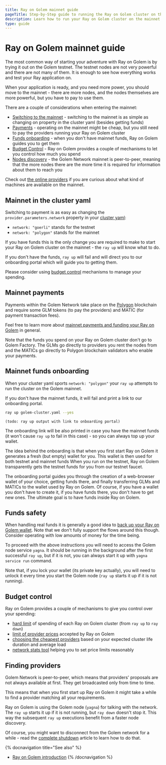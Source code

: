```yaml
---
title: Ray on Golem mainnet guide 
pageTitle: Step-by-Step guide to running the Ray on Golem cluster on the mainnet 
description: Learn how to run your Ray on Golem cluster on the mainnet 
type: guide 
---
```


# Ray on Golem mainnet guide

The most common way of starting your adventure with Ray on Golem is by trying it out on the Golem testnet.
The testnet nodes are not very powerful and there are not many of them. 
It is enough to see how everything works and test your Ray application on.

When your application is ready, and you need more power, you should move to the mainnet - there are more nodes, and the nodes themselves are more powerful, but you have to pay to use them.

There are a couple of considerations when entering the mainnet:
- [Switching to the mainnet](#switching-to-the-mainnet) - switching to the mainnet is as simple as changing on property in the cluster yaml (besides getting funds)
- [Payments](#mainnet-payments) - operating on the mainnet might be cheap, but you still need to pay the providers running your Ray on Golem cluster
- [Funds onboarding](#mainnet-funds-onboarding) - when you don't have mainnet funds, Ray on Golem guides you to get them
- [Budget Control](#budget-control) - Ray on Golem provides a couple of mechanisms to let you control how much you spend
- [Nodes discovery](#finding-providers) - the Golem Network mainnet is peer-to-peer, meaning that the more nodes there are the more time it is required for information about them to reach you


Check out [the online providers](https://stats.golem.network/network/providers/online) if you are curious about what kind of machines are available on the mainnet.


## Mainnet in the cluster yaml

Switching to payment is as easy as changing the `provider.parameters.network` property in your [cluster yaml](/docs/creators/ray/cluster-yaml):
- `network: "goerli"` stands for the testnet
- `network: "polygon"` stands for the mainnet

If you have funds this is the only change you are required to make to start your Ray on Golem cluster on the mainnet - the `ray up` will know what to do.

If you don't have the funds, `ray up` will fail and will direct you to our onboarding portal which will guide you to getting them.

Please consider using [budget control](#budget-control) mechanisms to manage your spending.

## Mainnet payments

Payments within the Golem Network take place on the [Polygon](https://polygon.technology) blockchain and require some GLM tokens (to pay the providers) and MATIC (for payment transaction fees).

Feel free to learn more about [mainnet payments and funding your Ray on Golem](/docs/creators/javascript/guides/switching-to-mainnet) in general.

Note that the funds you spend on your Ray on Golem cluster don't go to Golem Factory. The GLMs go directly to providers you rent the nodes from and the MATICs go directly to Polygon blockchain validators who enable your payments.

## Mainnet funds onboarding

When your cluster yaml sports `network: "polygon"` your `ray up` attempts to run the cluster on the Golem mainnet.

If you don't have the mainnet funds, it will fail and print a link to our onboarding portal.

```bash
ray up golem-cluster.yaml --yes
```
```
(todo: ray up output with link to onboarding portal)
```

The onboarding link will be also printed in case you have the mainnet funds (it won't cause `ray up` to fail in this case) - so you can always top up your wallet.

The idea behind the onboarding is that when you first start Ray on Golem it generates a fresh (but empty) wallet for you. 
This wallet is then used for both testnet and mainnet funds
When you run on the testnet, Ray on Golem transparently gets the testnet funds for you from our testnet faucet.

The onboarding portal guides you through the creation of a web-browser wallet of your choice, getting funds there, and finally transferring GLMs and MATICs to the wallet used by Ray on Golem.
Of course, if you have a wallet you don't have to create it, if you have funds there, you don't have to get new ones. 
The ultimate goal is to have funds inside Ray on Golem.

## Funds safety

When handling real funds it is generally a good idea to [back up your Ray on Golem wallet](/docs/providers/wallet/backup). 
Note that we don't fully support the flows around this though. Consider operating with low amounts of money for the time being.

To proceed with the above instructions you will need to access the Golem node service `yagna`. 
It should be running in the background after the first successful `ray up`, but if it is not, you can always start it up with `yagna service run` command.

Note that, if you lock your wallet (its private key actually), you will need to unlock it every time you start the Golem node (`ray up` starts it up if it is not running). 

## Budget control

Ray on Golem provides a couple of mechanisms to give you control over your spending:
- [hard limit](/docs/creators/ray/cluster-yaml#spending-hard-limit) of spending of each Ray on Golem cluster (from `ray up` to `ray down`)
- [limit of provider prices](/docs/creators/ray/cluster-yaml#maximum-provider-prices) accepted by Ray on Golem
- [choosing the cheapest providers](/docs/creators/ray/cluster-yaml#choosing-the-cheapest-providers-maximum-expected-usage-cost) based on your expected cluster life duration and average load
- [network stats tool](/docs/creators/ray/ray-on-golem-cli#network-stats) helping you to set price limits reasonably


## Finding providers

Golem Network is peer-to-peer, which means that providers' proposals are not always available at first. They get broadcasted only from time to time.

This means that when you first start up Ray on Golem it might take a while to find a provider matching all your requirements.

Ray on Golem is using the Golem node (`yagna`) for talking with the network.
The `ray up` starts it up if it is not running, but `ray down` doesn't stop it. 
This way the subsequent `ray up` executions benefit from a faster node discovery.

Of course, you might want to disconnect from the Golem network for a while - read the [complete shutdown](/docs/creators/ray/troubleshooting#lack-of-a-complete-cleanup-on-shutdown) article to learn how to do that.


{% docnavigation title="See also" %}
- [Ray on Golem introduction](/docs/creators/ray)
{% /docnavigation %}
